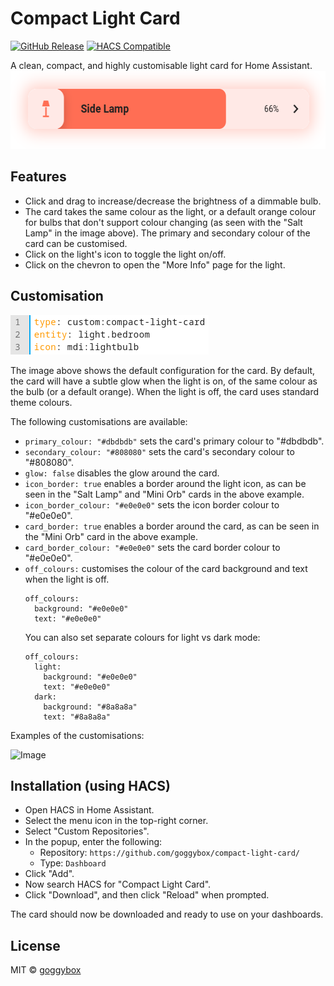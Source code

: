 # Compact Light Card
[![GitHub Release](https://img.shields.io/github/v/release/goggybox/compact-light-card?include_prereleases&style=flat-square)](https://github.com/goggybox/compact-light-card/releases)
[![HACS Compatible](https://img.shields.io/badge/HACS-Custom-orange.svg?style=flat-square)](https://github.com/hacs/integration)

A clean, compact, and highly customisable light card for Home Assistant.
<img width="560" height="125" alt="Image" src="img/img1.png" />

## Features
- Click and drag to increase/decrease the brightness of a dimmable bulb.
- The card takes the same colour as the light, or a default orange colour for bulbs that don't support colour changing (as seen with the "Salt Lamp" in the image above). The primary and secondary colour of the card can be customised.
- Click on the light's icon to toggle the light on/off.
- Click on the chevron to open the "More Info" page for the light.

## Customisation
<img width="317" height="63" alt="Image" src="img/img2.png" />

The image above shows the default configuration for the card. By default, the card will have a subtle glow when the light is on, of the same colour as the bulb (or a default orange). When the light is off, the card uses standard theme colours.

The following customisations are available:

- `primary_colour: "#dbdbdb"` sets the card's primary colour to "#dbdbdb".
- `secondary_colour: "#808080"` sets the card's secondary colour to "#808080". 
- `glow: false` disables the glow around the card.
- `icon_border: true` enables a border around the light icon, as can be seen in the "Salt Lamp" and "Mini Orb" cards in the above example.
- `icon_border_colour: "#e0e0e0"` sets the icon border colour to "#e0e0e0".
- `card_border: true` enables a border around the card, as can be seen in the "Mini Orb" card in the above example.
- `card_border_colour: "#e0e0e0"` sets the card border colour to "#e0e0e0".
- `off_colours:` customises the colour of the card background and text when the light is off.
  ```
  off_colours:
    background: "#e0e0e0"
    text: "#e0e0e0"
  ```
  You can also set separate colours for light vs dark mode:
  ```
  off_colours:
    light:
      background: "#e0e0e0"
      text: "#e0e0e0"
    dark:
      background: "#8a8a8a"
      text: "#8a8a8a"

Examples of the customisations:

<img width="560" height="331" alt="Image" src="img/img3.png" />

## Installation (using HACS)
- Open HACS in Home Assistant.
- Select the menu icon in the top-right corner.
- Select "Custom Repositories".
- In the popup, enter the following:
  - Repository: `https://github.com/goggybox/compact-light-card/`
  - Type: `Dashboard`
- Click "Add".
- Now search HACS for "Compact Light Card".
- Click "Download", and then click "Reload" when prompted.

The card should now be downloaded and ready to use on your dashboards.

## License
MIT © [goggybox](https://github.com/goggybox)
